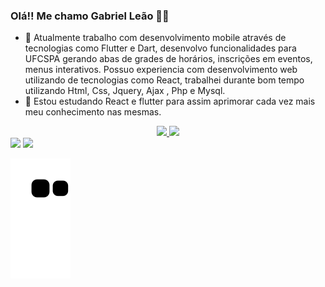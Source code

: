 ### Olá!! Me chamo Gabriel Leão 🤘😀

- 🔭  Atualmente trabalho com desenvolvimento mobile através de tecnologias como Flutter e Dart, desenvolvo funcionalidades para UFCSPA gerando abas de grades de horários, inscrições em eventos, menus interativos.
Possuo experiencia com desenvolvimento web utilizando de tecnologias como React, trabalhei durante bom tempo utilizando Html, Css, Jquery, Ajax , Php e Mysql.
- 🌱 Estou estudando React e flutter para assim aprimorar cada vez mais meu conhecimento nas mesmas.

<div align="center">
  <a href="https://github.com/GabrielLeao02">
  <img height="180em" src="https://github-readme-stats.vercel.app/api?username=GabrielLeao02&show_icons=true&theme=dracula&include_all_commits=true&count_private=true"/>
  <img height="180em" src="https://github-readme-stats.vercel.app/api/top-langs/?username=GabrielLeao02&layout=compact&langs_count=7&theme=dracula"/>
</div>
</div>

<div> 
  <a href="https://www.linkedin.com/in/gabriel-eduardo-goncalves-leao-a67352215/" target="_blank"><img src="https://img.shields.io/badge/-LinkedIn-%230077B5?style=for-the-badge&logo=linkedin&logoColor=white" target="_blank"></a> 
   <a href="https://www.instagram.com/gabe_eduardo_/" target="_blank"><img src="https://img.shields.io/badge/-Instagram-%23E4405F?style=for-the-badge&logo=instagram&logoColor=white" target="_blank"></a>
 
 
  ![Snake animation](https://github.com/gabrielleao02/gabrielleao02/blob/output/github-contribution-grid-snake.svg)
 
</div>
